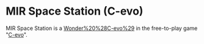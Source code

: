 # MIR Space Station (C-evo)

MIR Space Station is a [Wonder%20%28C-evo%29](Wonder) in the free-to-play game "[C-evo](C-evo)".